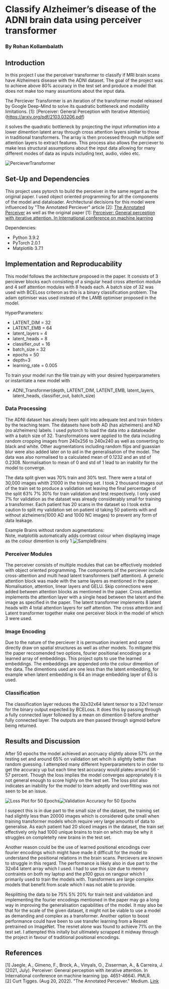 # Classify Alzheimer’s disease of the ADNI brain data using perceiver transformer
### By Rohan Kollambalath

## Introduction

In this project I use the perceiver transformer to classify if MRI brain scans have Alzheimers disease with the ADNI dataset. The goal of the project was to achieve above 80% accuracy in the test set and produce a model that does not make too many assumtions about the input data.

The Perciever Transformer is an iteration of the transformer model released by Google Deep-Mind to solve its quadratic bottleneck and modalility limitations. [1]: [Perceiver: General Perception with Iterative Attention] (https://arxiv.org/pdf/2103.03206.pdf)

it solves the quadratic bottleneck by projecting the input information into a lower dimention latent array through cross attention layers similar to those in traditional transformers. The array is then processed through multiple self attention layers to extract features. This process also allows the perciever to make less structural assumptions about the input data allowing for many different modes of data as inputs including text, audio, video etc. 

![PercieverTransformer](./plots/perciever_transformer.jpg)


## Set-Up and Dependencies
This project uses pytorch to build the perceiver in the same regard as the original paper. I used object oriented programming for all the components of the model and dataloader. 
Architectural decisions for this model were influenced by "The Annotated Perciever" article [2]: [The Annotated Perceiver](https://medium.com/@curttigges/the-annotated-perceiver-74752113eefb) as well as the original paper [1]: [Perceiver: General perception with iterative attention. In International conference on machine learning](https://arxiv.org/abs/2103.03206)

Dependencies:
 - Python 3.9.2
 - PyTorch 2.0.1
 - Matplotlib 3.7.1

## Implementation and Reproducability
This model follows the architecture proposed in the paper. It consists of 3 perciever blocks each consisting of a singular head cross attention module and 4 self attention modules with 8 heads each. A batch size of 32 was used with BCELoss criteron as this is a binary classification problem. The adam optimiser was used instead of the LAMB optimiser proposed in the model.


HyperParameters:
 -  LATENT_DIM = 32
 -  LATENT_EMB = 64
 -  latent_layers = 4
 -  latent_heads = 8
 -  classifier_out = 16
 -  batch_size = 32
 -  epochs = 50
 -  depth=3
 -  learning_rate = 0.005

To train your model run the file train.py with your desired hyperparameters or instantiate a new model with
 -  ADNI_Transformer(depth, LATENT_DIM, LATENT_EMB, latent_layers, latent_heads, classifier_out, batch_size)


### Data Processing
The ADNI dataset has already been split into adequate test and train folders by the teaching team. The datasets have both AD (has alzheimers) and ND (no alzheimers) labels. I used pytorch to load the data into a dataloeader with a batch size of 32. Transformations were applied to the data including random cropping images from 240x256 to 240x240 as well as converting to black and white. Other augmentations including random flips and guassian blur were also added later on to aid in the generalisation of the model. The data was also normalised to a calculated mean of 0.1232 and an std of 0.2308. Normalisation to mean of 0 and std of 1 lead to an inability for the model to converge.

The data split given was 70% train and 30% test. There were a total of 30,000 images whith 21000 in the training set. I took 2 thousand images out of the train set to produce a validation set leaving the final percentage of the split 63% 7% 30% for train validation and test respectively. I only used 7% for validation as the dataset was already considerably small for training a transformer. Each patient has 20 scans in the dataset so I took extra caution to split my validation set on patient id taking 50 patients with and without alzheimers(1000 AD and 1000 NC images) to prevent any form of data leakage. 

Example Brains without random augmentations:  
Note, matplotlib automatically adds contrast colour when displaying image as the colour dimention is only 1
![SampleBrains](./plots/sample_brains.png)

### Perceiver Modules
The perceiver consists of multiple modules that can be effectively modeled with object oriented programming. The components of the perciever include cross-attention and multi head latent transformers (self attention). A generic attention block was made with the same layers as mentioned in the paper. Nomalisation, attention, linear layers and GELU. Skip connections were added between attention blocks as mentioned in the paper. Cross attention implements the attention layer with a single head between the latent and the image as specified in the paper. The latent transformer implements 8 latent heads with 4 total attention layers for self attention. The cross attention and Latent transformer together make one perceiver block in the model of which 3 were used.  

### Image Encoding
Due to the nature of the perciever it is permuation invarient and cannot directly draw on spatial structures as well as other models. To mitigate this the paper reccomended two options, fourier positional encodings or a learned array of embeddings. This project opts to use the learned embeddings. The embeddings are appended onto the colour dimention of the data. The dimentions used are one less than the latent embedding, for example when latent embedding is 64 an image embedding layer of 63 is used.

### Classification
The classification layer reduces the 32x32x64 latent tensor to a 32x1 tensor for the binary output expected by BCELoss. It does this by passing through a fully connected layer followed by a mean on dimention 0 before another fully connected layer. The outputs are then passed through sigmoid before being returned. 

## Results and Discussion
After 50 epochs the model achieved an accruacy slightly above 57% on the testing set and around 65% on validation set whcih is slightly better than random guessing. I attempted many different hyperparameters to in order to get the accuracy up but each time test accuracy would plateu around 56 - 57 percent. Though the loss implies the model converges appropriately it is not general enough to score highly on the test set. The loss plot also indicates an inability for the model to learn adeptly and overfitting was not seen to be an issue.

![Loss Plot for 50 Epochs](./plots/loss_plot.png)![Validation Accuracy for 50 Epochs](./plots/accuracy.png)

I suspect this is in due part to the small size of the dataset, the training set had slightly less than 20000 images which is considered quite small when training transformer models whcih require very large amounts of data to generalise. As each patient had 20 sliced images in the dataset, the train set effectively only had 1000 unique brains to train on which may be why it struggles on completelty new brains in the test set. 

 Another reason could be the use of learned positional encodings over fourier encodings which might have made it difficult for the model to understand the positional relations in the brain scans. Percievers are known to struggle in this regard. The performance is likely also in due part to the 32x64 latent array which I used. I had to use this size due to memory contraints on both my laptop and the p100 gpus on rangpur which I primarily used to train the models with. Transformers are large complex models that benefit from scale which I was not able to provide.

 Resplitting the data to be 75% 5% 20% for train test and validation and implementing the fourier encodings mentioned in the paper may go a long way in improving the generalisation capabilities of the model. It may also be that for the scale of the given dataset, it might not be viable to use a model as demanding and complex as a transformer. Another option to boost performance could have been to use transfer learning from a Resnet pretrained on ImageNet. The resnet alone was found to achieve 71% on the test set. I attempted this initally but ultimately scrapped it midway through the project in favour of traditional positional encodings. 

## References
<a id="1">[1]</a>
Jaegle, A., Gimeno, F., Brock, A., Vinyals, O., Zisserman, A., & Carreira, J. (2021, July). Perceiver: General perception with iterative attention. In International conference on machine learning (pp. 4651-4664). PMLR.
</br>
<a id="2">[2]</a>
Curt Tigges. (Aug 20, 2022). "The Annotated Perceiver." Medium. [Link](https://medium.com/@curttigges/the-annotated-perceiver-74752113eefb)
